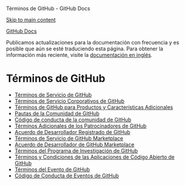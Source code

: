 Términos de GitHub - GitHub Docs

[Skip to main content](#main-content)

[](/es)[GitHub Docs](/es)

Publicamos actualizaciones para la documentación con frecuencia y es posible que aún se esté traduciendo esta página. Para obtener la información más reciente, visite la [documentación en inglés](/en).

Términos de GitHub
==========

* [Términos de Servicio de GitHub](/es/site-policy/github-terms/github-terms-of-service)
* [Términos de Servicio Corporativos de GitHub](/es/site-policy/github-terms/github-corporate-terms-of-service)
* [Términos de GitHub para Productos y Características Adicionales](/es/site-policy/github-terms/github-terms-for-additional-products-and-features)
* [Pautas de la Comunidad de GitHub](/es/site-policy/github-terms/github-community-guidelines)
* [Código de conducta de la comunidad de GitHub](/es/site-policy/github-terms/github-community-code-of-conduct)
* [Términos Adicionales de los Patrocinadores de GitHub](/es/site-policy/github-terms/github-sponsors-additional-terms)
* [Acuerdo de Desarrollador Registrado de GitHub](/es/site-policy/github-terms/github-registered-developer-agreement)
* [Términos de Servicio de GitHub Marketplace](/es/site-policy/github-terms/github-marketplace-terms-of-service)
* [Acuerdo de Desarrollador de GitHub Marketplace](/es/site-policy/github-terms/github-marketplace-developer-agreement)
* [Términos del Programa de Investigación de GitHub](/es/site-policy/github-terms/github-research-program-terms)
* [Términos y Condiciones de las Aplicaciones de Código Abierto de GitHub](/es/site-policy/github-terms/github-open-source-applications-terms-and-conditions)
* [Términos del Evento de GitHub](/es/site-policy/github-terms/github-event-terms)
* [Código de Conducta de Eventos de GitHub](/es/site-policy/github-terms/github-event-code-of-conduct)
